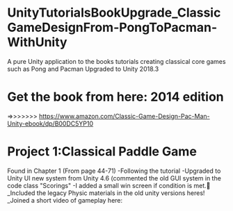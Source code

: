 # UnityTutorialsBookUpgrade_ClassicGameDesignFrom-PongToPacman-WithUnity
A pure Unity application to the books tutorials creating classical core games such as Pong and Pacman
Upgraded to Unity 2018.3


# Get the book from here: 2014 edition 
 =>>>>>>> 
 https://www.amazon.com/Classic-Game-Design-Pac-Man-Unity-ebook/dp/B00DC5YP10

# Project 1:Classical Paddle Game
Found in Chapter 1 (From page 44-71)
-Following the tutorial 
-Upgraded to Unity UI new system from Unity 4.6 (commented the old GUI system in the code class "Scorings"
-I added a small win screen if condition is met.👾
_Included the legacy Physic materials in the old unity versions heres!
_Joined a short video of gameplay here: 


